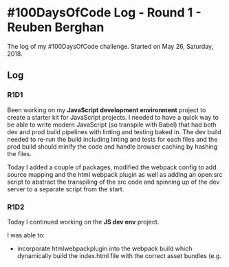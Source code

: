 # #100DaysOfCode Log - Round 1 - Reuben Berghan

The log of my #100DaysOfCode challenge. Started on May 26, Saturday, 2018.

## Log

### R1D1 
Been working on my **JavaScript development environment** project to create a starter kit for JavaScript projects. I needed to have a quick way to be able to write modern JavaScript (so transpile with Babel) that had both dev and prod build pipelines with linting and testing baked in. The dev build needed to re-run the build including linting and tests for each files and the prod build should minify the code and handle browser caching by hashing the files.

Today I added a couple of packages, modified the webpack config to add source mapping and the html webpack plugin as well as adding an open:src script to abstract the transpiling of the src code and spinning up of the dev server to a separate script from the start.

### R1D2
Today I continued working on the **JS dev env** project.

I was able to:
- incorporate htmlwebpackplugin into the webpack build which dynamically build the index.html file with the correct asset bundles (e.g. <script/> and stylesheet tags)
- added linting via eslint to the project

### R1D3
Continued with the **JS dev env** project. Today I looked into testing frameworks specifically Jest and how this would fit into my project and was able to add the testing scripts and packages for Jest into the JS dev env project.

### R1D4
Today I added a script to log a message to the console as a prestart script to the **JS dev env** project. I also added an example module with test.

### R1D5
Today in the **JS dev env** project I decided to replace thhe Jest test framework with Mocha in order to have the flexibility and because I felt more comfortable with the style of Mocha. I also modularised some more of the example code.

### R1D6
Continued working on the **JS dev env** project adding a few config items to the project covering:
- node version in package.josn
- nvm config file
- travis ci config file
- editor config file

I also added CI to the repo and a bit code cleanup.

### R1D7
Today I moved on to HTTP call support in the **JS dev env** project using the whatwg-fetch package to be deployed as part of any app built. Though this is a supported browser api it will still be required for some older browsers. I also added some example hardcoded data to be served from the dev server for testing purposes.

### R1D8
Today I continued working on the api support int the example app for the **JS dev env** project. I updated the app to render the returned json data in html if the call was successful.

### R1D9
Today I worked on adding a mock api server and schema to the **JS dev env** project. This was done using the json-server and json-schema-faker packages and adding a mock schema and scripts to spin up an in memory mock mapi server that generates random data each time it is spun up.

### R1D10
Continued with the **JS dev env** project today and set up localtunnel which allows the development project to be shared from my local machine externally while in development.

### R1D11
Today I forked the 100-days-of-code repo so that I could complete my log. Also attended a local meetup for JavaScript juniors focused around React and Redux. The plan is split into groups to work together on a project using React and Redux.

### R1D12
After having issues with adding the hash to the css files during the build in my **JavaScript dev env** I decided to create a new project and work through the intro guide examples to get a better understanding of the webpack features and whether the hashing would work following their examples.

I did not quite get to the Caching guide which covers the hashing of output filenames for caching purposes but got familiar with some other new features particularly the webpack-dev-server package for spinning up a dev server to run the dev build. This works in a very similar way to combining the Express, webpack-dev-middleware, and Open packages. The differences being that the latest webpack and webpack-dev-server incorporate HMR pushing code up to the client as files are saved without the need for a browser refresh. The webpack-dev-middleware option does allow the developer more control / configuration over the dev server though.

### R1D13
Able to continue with the webpack guides and have found a couple of things as part of the **JS dev env** project.

First still unsure about how the Tree Shaking feature works as the follwoing the examples I was unable to see this in action. Also unsure where the definition of marking files as side-effect-free is required, the guides mention the package.json but it is not explicit whether this is my projects packag.json or the 3rd party libraries...

### R1D14
Continued with the webpack guides and was able to get the prod build to add the hash to the extracted css files.

Also integrated the webpack-dev-server and webpack-cli into my **js-dev-env** project replacing the need for manageing a separate srcServer.js file and build.js file while still getting the same benefits. Using the webpack-dev-server has also allowed me to leverage the HMR benefits of webpack in my dev build.

Tomorrow I will need to look at the prod deploy steps and plan my next project, a meal plan with shopping list app. I will be able to use my js-dev-env as a starting point for the tooling and build chain and react for the front end library. Firstly I will need to test out how integrating react and the necessary packages into my dev env.
